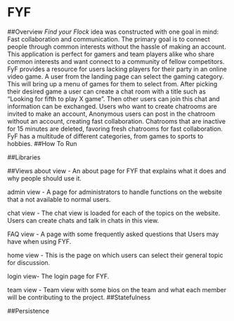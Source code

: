 # FYF

##Overview
*Find your Flock* idea was constructed with one goal in mind: Fast collaboration and communication. The primary goal is to connect people through common interests without the hassle of making an account. This application is perfect for gamers and team players alike who share common interests and want connect to a community of fellow competitors. FyF provides a resource for users lacking players for their party in an online video game. A user from the landing page can select the gaming category. This will bring up a menu of games for them to select from. After picking their desired game a user can create a chat room with a title such as “Looking for fifth to play X game”. Then other users can join this chat and information can be exchanged. Users who want to create chatrooms are invited to make an account, Anonymous users can post in the chatroom without an account, creating fast collaboration. Chatrooms that are inactive for 15 minutes are deleted, favoring fresh chatrooms for fast collaboration. FyF has a multitude of different categories, from games to sports to hobbies.
##How To Run

##Libraries

##Views
about view - An about page for FYF that explains what it does and why people should use it.

admin view - A page for administrators to handle functions on the website that a not available to normal users.

chat view - The chat view is loaded for each of the topics on the website. Users can create chats and talk in chats in this view.

FAQ view - A page with some frequently asked questions that Users may have when using FYF.

home view - This is the page on which users can select their general topic for discussion.

login view- The login page for FYF.

team view - Team view with some bios on the team and what each member will be contributing to the project.
##Statefulness

##Persistence

